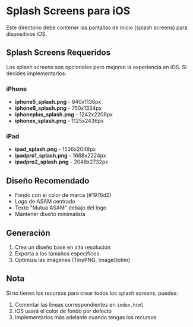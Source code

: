 # Splash Screens para iOS

Este directorio debe contener las pantallas de inicio (splash screens) para dispositivos iOS.

## Splash Screens Requeridos

Los splash screens son opcionales pero mejoran la experiencia en iOS. Si decides implementarlos:

### iPhone
- **iphone5_splash.png** - 640x1136px
- **iphone6_splash.png** - 750x1334px  
- **iphoneplus_splash.png** - 1242x2208px
- **iphonex_splash.png** - 1125x2436px

### iPad
- **ipad_splash.png** - 1536x2048px
- **ipadpro1_splash.png** - 1668x2224px
- **ipadpro2_splash.png** - 2048x2732px

## Diseño Recomendado

- Fondo con el color de marca (#1976d2)
- Logo de ASAM centrado
- Texto "Mutua ASAM" debajo del logo
- Mantener diseño minimalista

## Generación

1. Crea un diseño base en alta resolución
2. Exporta a los tamaños específicos
3. Optimiza las imágenes (TinyPNG, ImageOptim)

## Nota

Si no tienes los recursos para crear todos los splash screens, puedes:
1. Comentar las líneas correspondientes en `index.html`
2. iOS usará el color de fondo por defecto
3. Implementarlos más adelante cuando tengas los recursos
